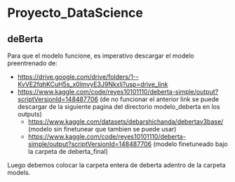 # Proyecto_DataScience

## deBerta

Para que el modelo funcione, es imperativo descargar el modelo preentrenado de:

- https://drive.google.com/drive/folders/1--KvVE2fqhKCuH5s_x0lmvyE3J9Nkxlj?usp=drive_link
- https://www.kaggle.com/code/reyes10101110/deberta-simple/output?scriptVersionId=148487706 (de no funcionar el anterior link se puede descargar de la siguiente pagina del directorio modelo_deberta en los outputs)
  - https://www.kaggle.com/datasets/debarshichanda/debertav3base/ (modelo sin finetunear que tambien se puede usar)
  - https://www.kaggle.com/code/reyes10101110/deberta-simple/output?scriptVersionId=148487706 (modelo finetuneado bajo la carpeta de deberta_final)

Luego debemos colocar la carpeta entera de deberta adentro de la carpeta models.
